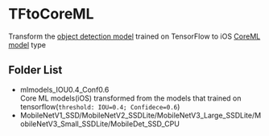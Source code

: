 # TFtoCoreML
Transform the [object detection model](https://github.com/tensorflow/models/blob/master/research/object_detection/g3doc/tf1_detection_zoo.md) trained on TensorFlow to iOS [CoreML model](https://developer.apple.com/machine-learning/models/) type
## Folder List
* mlmodels_IOU0.4_Conf0.6  
Core ML models(iOS) transformed from the models that trained on tensorflow(`threshold: IOU=0.4; Confidece=0.6`)
* MobileNetV1_SSD/MobileNetV2_SSDLite/MobileNetV3_Large_SSDLite/MobileNetV3_Small_SSDLite/MobileDet_SSD_CPU
